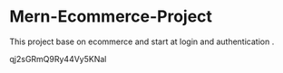 # Mern-Ecommerce-Project
This project base on ecommerce and start at login and authentication .

qj2sGRmQ9Ry44Vy5KNal
